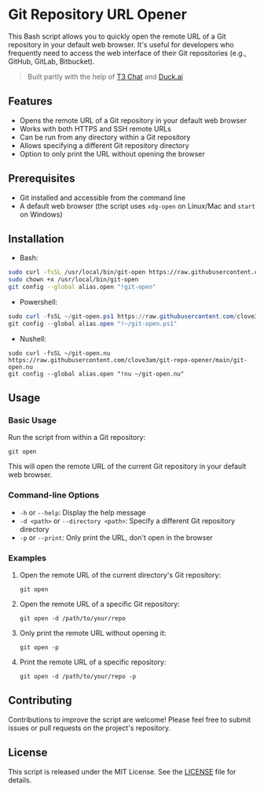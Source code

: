 # Git Repository URL Opener

This Bash script allows you to quickly open the remote URL of a Git repository in your default web browser. It's useful for developers who frequently need to access the web interface of their Git repositories (e.g., GitHub, GitLab, Bitbucket).

> Built partly with the help of [T3 Chat](https://t3.chat) and [Duck.ai](https://duck.ai)

## Features

- Opens the remote URL of a Git repository in your default web browser
- Works with both HTTPS and SSH remote URLs
- Can be run from any directory within a Git repository
- Allows specifying a different Git repository directory
- Option to only print the URL without opening the browser

## Prerequisites

- Git installed and accessible from the command line
- A default web browser (the script uses `xdg-open` on Linux/Mac and `start` on Windows)

## Installation

- Bash:

```bash
sudo curl -fsSL /usr/local/bin/git-open https://raw.githubusercontent.com/clove3am/git-repo-opener/main/git-open.sh
sudo chown +x /usr/local/bin/git-open
git config --global alias.open "!git-open"
```

- Powershell:

```powershell
sudo curl -fsSL ~/git-open.ps1 https://raw.githubusercontent.com/clove3am/git-repo-opener/main/git-open.ps1
git config --global alias.open "!~/git-open.ps1"
```

- Nushell:

```nushell
sudo curl -fsSL ~/git-open.nu https://raw.githubusercontent.com/clove3am/git-repo-opener/main/git-open.nu
git config --global alias.open "!nu ~/git-open.nu"
```

## Usage

### Basic Usage

Run the script from within a Git repository:

```
git open
```

This will open the remote URL of the current Git repository in your default web browser.

### Command-line Options

- `-h` or `--help`: Display the help message
- `-d <path>` or `--directory <path>`: Specify a different Git repository directory
- `-p` or `--print`: Only print the URL, don't open in the browser

### Examples

1. Open the remote URL of the current directory's Git repository:

   ```
   git open
   ```

2. Open the remote URL of a specific Git repository:

   ```
   git open -d /path/to/your/repo
   ```

3. Only print the remote URL without opening it:

   ```
   git open -p
   ```

4. Print the remote URL of a specific repository:
   ```
   git open -d /path/to/your/repo -p
   ```

## Contributing

Contributions to improve the script are welcome! Please feel free to submit issues or pull requests on the project's repository.

## License

This script is released under the MIT License. See the [LICENSE](LICENSE) file for details.

